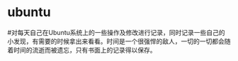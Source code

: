 # ubuntu
#对每天自己在Ubuntu系统上的一些操作及修改进行记录，同时记录一些自己的小发现，有需要的时候拿出来看看。时间是一个很强悍的敌人，一切的一切都会随着时间的流逝而被遗忘，只有书面上的记录得以保存。
